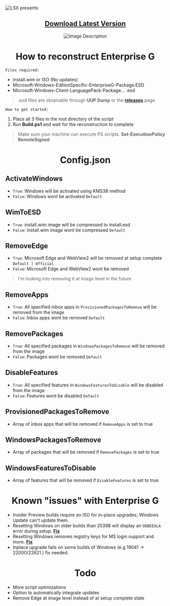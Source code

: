 ![LSX presents](https://github.com/xLSX285/EnterpriseG/assets/129116755/4957cf9b-42fe-4e70-9a33-d3450cbc9a52)
<div align="center">

## [Download Latest Version](https://github.com/xLSX285/EnterpriseG/archive/refs/heads/main.zip)
</div>
<div align="center">
  <img src="https://github.com/xLSX285/EnterpriseG/assets/129116755/3f1a3925-ea56-408e-89d0-5e717712e6e6" alt="Image Description">
</div>

<div align="center">
  
# How to reconstruct Enterprise G
</div>

`Files required:`
- install.wim or ISO (No updates)
- Microsoft-Windows-EditionSpecific-EnterpriseG-Package.ESD
- Microsoft-Windows-Client-LanguagePack-Package... .esd

> .esd files are obtainable through **UUP Dump** or the [**releases**](https://github.com/xLSX285/EnterpriseG/releases) page.

`How to get started:`
1. Place all 3 files in the root directory of the script
2. Run **Build.ps1** and wait for the reconstruction to complete

> Make sure your machine can execute PS scripts. **Set-ExecutionPolicy RemoteSigned**
>
<div align="center">
  
# Config.json

</div>

## ActivateWindows

- `True`: Windows will be activated using KMS38 method
- `False`: Windows wont be activated `Default`

## WimToESD 

- `True`: install.wim image will be compressed to install.esd
- `False`: install.wim image wont be compressed `Default`

## RemoveEdge

- `True`: Microsoft Edge and WebView2 will be removed at setup complete `Default | Official`
- `False`: Microsoft Edge and WebView2 wont be removed

> I'm looking into removing it at image level in the future

## RemoveApps

- `True`: All specified inbox apps in `ProvisionedPackagesToRemove` will be removed from the image
- `False`: Inbox apps wont be removed `Default`

## RemovePackages

- `True`: All specified packages in `WindowsPackagesToRemove` will be removed from the image
- `False`: Packages wont be removed `Default`

## DisableFeatures

- `True`: All specified features in `WindowsFeaturesToDisable` will be disabled from the image
- `False`: Features wont be disabled `Default`

## ProvisionedPackagesToRemove

- Array of inbox apps that will be removed if `RemoveApps` is set to true

## WindowsPackagesToRemove

- Array of packages that will be removed if `RemovePackages` is set to true

## WindowsFeaturesToDisable

- Array of features that will be removed if `DisableFeatures` is set to true
<div align="center">
  
# Known "issues" with Enterprise G
</div>

- Insider Preview builds require an ISO for in-place upgrades; Windows Update can't update them.
- Resetting Windows on older builds than 25398 will display an `OOBEEULA` error during setup. **[Fix](https://www.howto-connect.com/fix-oobeeula-error-something-went-wrong-windows-10-or-11/)**
- Resetting Windows removes registry keys for MS login support and more. **[Fix](https://pastebin.com/GXu8phAT)**
- Inplace upgrade fails on some builds of Windows (e.g 19041 -> 22000/22621.) fix needed.
  
<div align="center">
  
# Todo
</div>

- More script optimizations
- Option to automatically integrate updates
- Remove Edge at image level instead of at setup complete state
